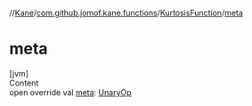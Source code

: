 //[Kane](../../index.md)/[com.github.jomof.kane.functions](../index.md)/[KurtosisFunction](index.md)/[meta](meta.md)



# meta  
[jvm]  
Content  
open override val [meta](meta.md): [UnaryOp](../../com.github.jomof.kane.impl/-unary-op/index.md)  



